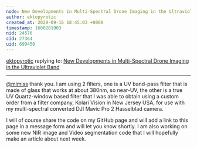 ```yaml
---
node: New Developments in Multi-Spectral Drone Imaging in the Ultraviolet Band
author: ektopyrotic
created_at: 2020-09-16 18:45:03 +0000
timestamp: 1600281903
nid: 24576
cid: 27364
uid: 699450
---
```




[ektopyrotic](../profile/ektopyrotic) replying to: [New Developments in Multi-Spectral Drone Imaging in the Ultraviolet Band](../notes/ektopyrotic/09-14-2020/new-developments-in-multi-spectral-drone-imaging-in-the-ultraviolet-band)

----
[@mimiss](/profile/mimiss) thank you. I am using 2 filters, one is a UV band-pass filter that is made of glass that works at about 380nm, so near-UV, the other is a true UV Quartz-window based filter that I was able to obtain using a custom order from a filter company, Kolari Vision in New Jersey USA, for use with my multi-spectral converted DJI Mavic Pro 2 Hasselblad camera.

I will of course share the code on my GitHub page and will add a link to this page in a message form and will let you know shortly. I am also working on some new NIR image and Video segmentation code that I will hopefully make an article about next week.
